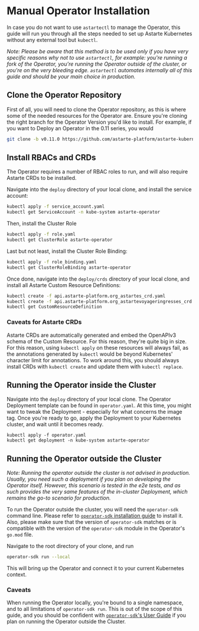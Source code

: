 # Manual Operator Installation

In case you do not want to use `astartectl` to manage the Operator, this guide will run you through
all the steps needed to set up Astarte Kubernetes without any external tool but `kubectl`.

*Note: Please be aware that this method is to be used only if you have very specific reasons why not to
use `astartectl`, for example: you're running a fork of the Operator, you're running the Operator
outside of the cluster, or you're on the very bleeding edge.
`astartectl` automates internally all of this guide and should be your main choice in production.*

## Clone the Operator Repository

First of all, you will need to clone the Operator repository, as this is where some of the needed resources
for the Operator are. Ensure you're cloning the right branch for the Operator Version you'd like to install.
For example, if you want to Deploy an Operator in the 0.11 series, you would

```bash
git clone -b v0.11.0 https://github.com/astarte-platform/astarte-kubernetes-operator.git
```

## Install RBACs and CRDs

The Operator requires a number of RBAC roles to run, and will also require Astarte CRDs to be installed.

Navigate into the `deploy` directory of your local clone, and install the service account:

```bash
kubectl apply -f service_account.yaml
kubectl get ServiceAccount -n kube-system astarte-operator
```

Then, install the Cluster Role

```bash
kubectl apply -f role.yaml
kubectl get ClusterRole astarte-operator
```

Last but not least, install the Cluster Role Binding:

```bash
kubectl apply -f role_binding.yaml
kubectl get ClusterRoleBinding astarte-operator
```

Once done, navigate into the `deploy/crds` directory of your local clone, and install all Astarte Custom
Resource Definitions:

```bash
kubectl create -f api.astarte-platform.org_astartes_crd.yaml
kubectl create -f api.astarte-platform.org_astartevoyageringresses_crd.yaml
kubectl get CustomResourceDefinition
```

### Caveats for Astarte CRDs

Astarte CRDs are automatically generated and embed the OpenAPIv3 schema of the Custom Resource. For this reason, they're
quite big in size. For this reason, using `kubectl apply` on these resources will always fail, as the annotations
generated by `kubectl` would be beyond Kubernetes' character limit for annotations.
To work around this, you should always install CRDs with `kubectl create` and update them with `kubectl replace`.

## Running the Operator inside the Cluster

Navigate into the `deploy` directory of your local clone. The Operator Deployment template can be found in
`operator.yaml`. At this time, you might want to tweak the Deployment - especially for what concerns the
image tag. Once you're ready to go, apply the Deployment to your Kubernetes cluster, and wait until it
becomes ready.

```
kubectl apply -f operator.yaml
kubectl get deployment -n kube-system astarte-operator
```

## Running the Operator outside the Cluster

*Note: Running the operator outside the cluster is not advised in production. Usually, you need such a deployment
if you plan on developing the Operator itself. However, this scenario is tested in the e2e tests, and as such
provides the very same features of the in-cluster Deployment, which remains the go-to scenario for production.*

To run the Operator outside the cluster, you will need the `operator-sdk` command line. Please refer to
[`operator-sdk` installation guide](https://github.com/operator-framework/operator-sdk/blob/master/doc/user/install-operator-sdk.md)
to install it. Also, please make sure that the version of `operator-sdk` matches or is compatible with the version
of the `operator-sdk` module in the Operator's `go.mod` file.

Navigate to the root directory of your clone, and run

```bash
operator-sdk run --local
```

This will bring up the Operator and connect it to your current Kubernetes context.

### Caveats

When running the Operator locally, you're bound to a single namespace, and to all limitations of `operator-sdk run`. This is
out of the scope of this guide, and you should be confident with
[`operator-sdk`'s User Guide](https://github.com/operator-framework/operator-sdk/blob/master/doc/user-guide.md) if you plan
on running the Operator outside the Cluster.
